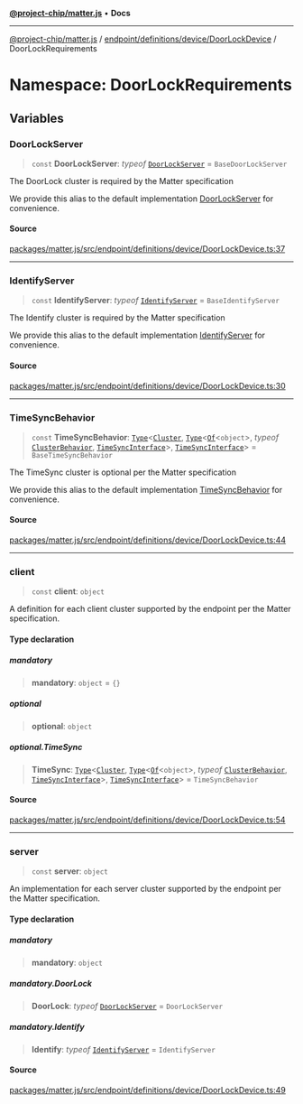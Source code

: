 [**@project-chip/matter.js**](../../../../../../README.md) • **Docs**

***

[@project-chip/matter.js](../../../../../../modules.md) / [endpoint/definitions/device/DoorLockDevice](../../README.md) / DoorLockRequirements

# Namespace: DoorLockRequirements

## Variables

### DoorLockServer

> `const` **DoorLockServer**: *typeof* [`DoorLockServer`](../../../../../../behavior/definitions/door-lock/export/classes/DoorLockServer.md) = `BaseDoorLockServer`

The DoorLock cluster is required by the Matter specification

We provide this alias to the default implementation [DoorLockServer](README.md#doorlockserver) for convenience.

#### Source

[packages/matter.js/src/endpoint/definitions/device/DoorLockDevice.ts:37](https://github.com/project-chip/matter.js/blob/7a8cbb56b87d4ccf34bec5a9a95ab40a1711324f/packages/matter.js/src/endpoint/definitions/device/DoorLockDevice.ts#L37)

***

### IdentifyServer

> `const` **IdentifyServer**: *typeof* [`IdentifyServer`](../../../../../../behavior/definitions/identify/export/namespaces/IdentifyServer/README.md) = `BaseIdentifyServer`

The Identify cluster is required by the Matter specification

We provide this alias to the default implementation [IdentifyServer](README.md#identifyserver) for convenience.

#### Source

[packages/matter.js/src/endpoint/definitions/device/DoorLockDevice.ts:30](https://github.com/project-chip/matter.js/blob/7a8cbb56b87d4ccf34bec5a9a95ab40a1711324f/packages/matter.js/src/endpoint/definitions/device/DoorLockDevice.ts#L30)

***

### TimeSyncBehavior

> `const` **TimeSyncBehavior**: [`Type`](../../../../../../behavior/cluster/export/namespaces/ClusterBehavior/interfaces/Type.md)\<[`Cluster`](../../../../../../cluster/export/namespaces/TimeSync/interfaces/Cluster.md), [`Type`](../../../../../../behavior/cluster/export/namespaces/ClusterBehavior/interfaces/Type.md)\<[`Of`](../../../../../../cluster/export/namespaces/ClusterType/interfaces/Of.md)\<`object`\>, *typeof* [`ClusterBehavior`](../../../../../../behavior/cluster/export/namespaces/ClusterBehavior/README.md), [`TimeSyncInterface`](../../../../../../behavior/definitions/time-sync/export/README.md#timesyncinterface)\>, [`TimeSyncInterface`](../../../../../../behavior/definitions/time-sync/export/README.md#timesyncinterface)\> = `BaseTimeSyncBehavior`

The TimeSync cluster is optional per the Matter specification

We provide this alias to the default implementation [TimeSyncBehavior](README.md#timesyncbehavior) for convenience.

#### Source

[packages/matter.js/src/endpoint/definitions/device/DoorLockDevice.ts:44](https://github.com/project-chip/matter.js/blob/7a8cbb56b87d4ccf34bec5a9a95ab40a1711324f/packages/matter.js/src/endpoint/definitions/device/DoorLockDevice.ts#L44)

***

### client

> `const` **client**: `object`

A definition for each client cluster supported by the endpoint per the Matter specification.

#### Type declaration

##### mandatory

> **mandatory**: `object` = `{}`

##### optional

> **optional**: `object`

##### optional.TimeSync

> **TimeSync**: [`Type`](../../../../../../behavior/cluster/export/namespaces/ClusterBehavior/interfaces/Type.md)\<[`Cluster`](../../../../../../cluster/export/namespaces/TimeSync/interfaces/Cluster.md), [`Type`](../../../../../../behavior/cluster/export/namespaces/ClusterBehavior/interfaces/Type.md)\<[`Of`](../../../../../../cluster/export/namespaces/ClusterType/interfaces/Of.md)\<`object`\>, *typeof* [`ClusterBehavior`](../../../../../../behavior/cluster/export/namespaces/ClusterBehavior/README.md), [`TimeSyncInterface`](../../../../../../behavior/definitions/time-sync/export/README.md#timesyncinterface)\>, [`TimeSyncInterface`](../../../../../../behavior/definitions/time-sync/export/README.md#timesyncinterface)\> = `TimeSyncBehavior`

#### Source

[packages/matter.js/src/endpoint/definitions/device/DoorLockDevice.ts:54](https://github.com/project-chip/matter.js/blob/7a8cbb56b87d4ccf34bec5a9a95ab40a1711324f/packages/matter.js/src/endpoint/definitions/device/DoorLockDevice.ts#L54)

***

### server

> `const` **server**: `object`

An implementation for each server cluster supported by the endpoint per the Matter specification.

#### Type declaration

##### mandatory

> **mandatory**: `object`

##### mandatory.DoorLock

> **DoorLock**: *typeof* [`DoorLockServer`](../../../../../../behavior/definitions/door-lock/export/classes/DoorLockServer.md) = `DoorLockServer`

##### mandatory.Identify

> **Identify**: *typeof* [`IdentifyServer`](../../../../../../behavior/definitions/identify/export/namespaces/IdentifyServer/README.md) = `IdentifyServer`

#### Source

[packages/matter.js/src/endpoint/definitions/device/DoorLockDevice.ts:49](https://github.com/project-chip/matter.js/blob/7a8cbb56b87d4ccf34bec5a9a95ab40a1711324f/packages/matter.js/src/endpoint/definitions/device/DoorLockDevice.ts#L49)

